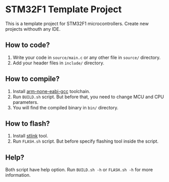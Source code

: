 # STM32F1 Template Project

This is a template project for STM32F1 microcontrollers. Create new projects withouth any IDE.

## How to code?

1. Write your code in `source/main.c` or any other file in `source/` directory.
2. Add your header files in `include/` directory.

## How to compile?

1. Install [arm-none-eabi-gcc](https://developer.arm.com/tools-and-software/open-source-software/developer-tools/gnu-toolchain/gnu-rm) toolchain.
2. Run `BUILD.sh` script. But before that, you need to change MCU and CPU parameters.
3. You will find the compiled binary in `bin/` directory.

## How to flash?

1. Install [stlink](https://github.com/stlink-org/stlink) tool.
2. Run `FLASH.sh` script. But before specify flashing tool inside the script.


## Help?

Both script have help option. Run `BUILD.sh -h` or `FLASH.sh -h` for more information.

